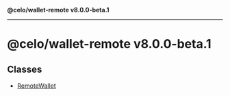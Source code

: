 **@celo/wallet-remote v8.0.0-beta.1**

***

# @celo/wallet-remote v8.0.0-beta.1

## Classes

- [RemoteWallet](classes/RemoteWallet.md)
